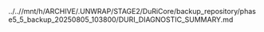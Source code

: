 ../..//mnt/h/ARCHIVE/.UNWRAP/STAGE2/DuRiCore/backup_repository/phase5_5_backup_20250805_103800/DURI_DIAGNOSTIC_SUMMARY.md
